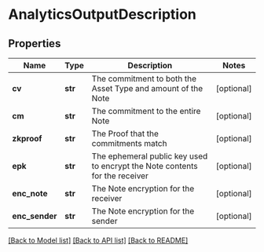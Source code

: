 # AnalyticsOutputDescription

## Properties
Name | Type | Description | Notes
------------ | ------------- | ------------- | -------------
**cv** | **str** | The commitment to both the Asset Type and amount of the Note | [optional] 
**cm** | **str** | The commitment to the entire Note | [optional] 
**zkproof** | **str** | The Proof that the commitments match | [optional] 
**epk** | **str** | The ephemeral public key used to encrypt the Note contents for the receiver | [optional] 
**enc_note** | **str** | The Note encryption for the receiver | [optional] 
**enc_sender** | **str** | The Note encryption for the sender | [optional] 

[[Back to Model list]](../README.md#documentation-for-models) [[Back to API list]](../README.md#documentation-for-api-endpoints) [[Back to README]](../README.md)


